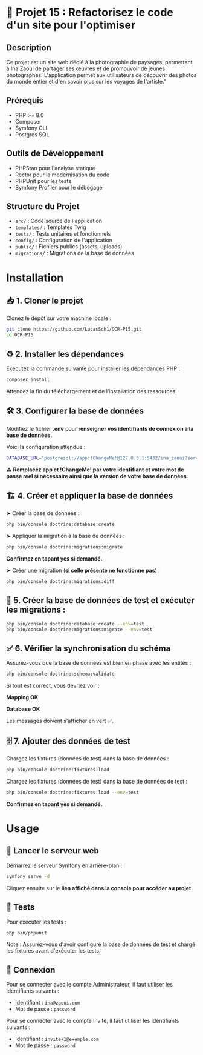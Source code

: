 # 🚀 Projet 15 : Refactorisez le code d'un site pour l'optimiser

## Description
Ce projet est un site web dédié à la photographie de paysages, permettant à Ina Zaoui de partager ses œuvres et de promouvoir de jeunes photographes. L'application permet aux utilisateurs de découvrir des photos du monde entier et d'en savoir plus sur les voyages de l'artiste."

## Prérequis
- PHP >= 8.0
- Composer
- Symfony CLI
- Postgres SQL


## Outils de Développement
- PHPStan pour l'analyse statique
- Rector pour la modernisation du code
- PHPUnit pour les tests
- Symfony Profiler pour le débogage

## Structure du Projet
- `src/` : Code source de l'application
- `templates/` : Templates Twig
- `tests/` : Tests unitaires et fonctionnels
- `config/` : Configuration de l'application
- `public/` : Fichiers publics (assets, uploads)
- `migrations/` : Migrations de la base de données

# Installation

## 📥 1. Cloner le projet
Clonez le dépôt sur votre machine locale :
```bash
git clone https://github.com/LucasSch1/OCR-P15.git
cd OCR-P15
```
## ⚙️ 2. Installer les dépendances
Exécutez la commande suivante pour installer les dépendances PHP :
```bash
composer install
```
Attendez la fin du téléchargement et de l’installation des ressources.

## 🛠 3. Configurer la base de données
Modifiez le fichier **.env** pour **renseigner vos identifiants de connexion à la base de données.**

Voici la configuration attendue :
```bash
DATABASE_URL="postgresql://app:!ChangeMe!@127.0.0.1:5432/ina_zaoui?serverVersion=16&charset=utf8"
```
**⚠️ Remplacez app et !ChangeMe! par votre identifiant et votre mot de passe réel si nécessaire ainsi que la version de votre base de données.**

## 🏗 4. Créer et appliquer la base de données
➤ Créer la base de données :
```bash
php bin/console doctrine:database:create
```
➤ Appliquer la migration à la base de données :
```bash
php bin/console doctrine:migrations:migrate
```
**Confirmez en tapant yes si demandé.**

➤ Créer une migration (**si celle présente ne fonctionne pas**) :
```bash
php bin/console doctrine:migrations:diff
```


## 🔄 5. Créer la base de données de test et exécuter les migrations :
```bash
php bin/console doctrine:database:create --env=test
php bin/console doctrine:migrations:migrate --env=test
```


## ✅ 6. Vérifier la synchronisation du schéma
Assurez-vous que la base de données est bien en phase avec les entités :
```bash
php bin/console doctrine:schema:validate
```
Si tout est correct, vous devriez voir :

**Mapping   OK**

**Database  OK**

Les messages doivent s'afficher en vert ✅.

## 🗄 7. Ajouter des données de test
Chargez les fixtures (données de test) dans la base de données :
```bash
php bin/console doctrine:fixtures:load
```
Chargez les fixtures (données de test) dans la base de données de test :
```bash
php bin/console doctrine:fixtures:load --env=test
```

**Confirmez en tapant yes si demandé.**

# Usage

## 🚀 Lancer le serveur web
Démarrez le serveur Symfony en arrière-plan :
```bash
symfony serve -d
```
Cliquez ensuite sur le **lien affiché dans la console pour accéder au projet.**


## 🧪 Tests
Pour exécuter les tests :
```bash
php bin/phpunit
```
Note : Assurez-vous d'avoir configuré la base de données de test et chargé les fixtures avant d'exécuter les tests.

## 🔑 Connexion

Pour se connecter avec le compte Administrateur, il faut utiliser les identifiants suivants :

- Identifiant : `ina@zaoui.com`
- Mot de passe : `password`


Pour se connecter avec le compte Invité, il faut utiliser les identifiants suivants :

- Identifiant : `invite+1@exemple.com`
- Mot de passe : `password`
